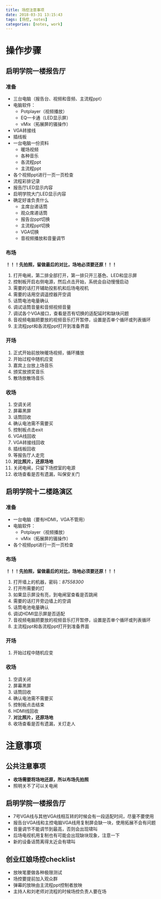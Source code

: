 ```yaml
---
title: 场控注意事项
date: 2018-03-31 13:15:43
tags: [场控, notes]
categories: [notes, work]
---
```


# 操作步骤

## 启明学院一楼报告厅

### 准备

- 三台电脑（报告台、视频和音频、主流程ppt）
- 电脑软件：
    - Potplayer（视频播放）
    - EQ一卡通（LED显示屏）
    - vMix（拓展屏的骚操作）
- VGA转接线
- 插线板
- 一台电脑一份资料
    - 暖场视频
    - 各种音乐
    - 各流程ppt
    - 主流程ppt
- 各个视频ppt进行一页一页检查
- 流程彩排记录
- 报告厅LED显示内容
- 启明学院大门LED显示内容
- 确定好谁负责什么
    - 主席台递话筒
    - 观众席递话筒
    - 报告台ppt切换
    - 主流程ppt切换
    - VGA切换
    - 音视频播放和音量调节

### 布场

**！！！先拍照，留做最后的对比，场地必须要还原！！！**

1. 打开电闸，第二排全部打开，第一排只开三基色、LED和显示屏
2. 控制板开启右侧电源，然后点击开始，系统会自动慢慢启动
3. 需要的话打开辅助投影机和后场电视机
4. 需要的话用空调遥控器开空调
5. 话筒电池电量确认
6. 调试话筒音量和音频视频音量
7. 调试各个VGA接口，查看是否有切换的适配延时和缺块问题
8. 音视频电脑把要放的视频音乐打开暂停，设置是否单个循环或列表循环
9. 主流程ppt和各流程ppt打开到准备界面

### 开场

1. 正式开始前放映暖场视频，循环播放
2. 开始过程中随机应变
3. 嘉宾上台放上场音乐
4. 颁奖放颁奖音乐
5. 散场放散场音乐

### 收场

1. 空调关闭
2. 屏幕黑屏
3. 话筒回收
4. 确认电池需不需要买
5. 控制板点击exit
6. VGA线回收
7. VGA转接线回收
8. 插线板回收
9. 等报告厅人走完
10. **对比照片，还原场地**
11. 关闭电闸，只留下场控室的电源
12. 收场查看是否有遗漏，叫保安关门

## 启明学院十二楼路演区

### 准备

- 一台电脑（要有HDMI，VGA不管用）
- 电脑软件：
    - Potplayer（视频播放）
    - vMix（拓展屏的骚操作）
- 各个视频ppt进行一页一页检查

### 布场

**！！！先拍照，留做最后的对比，场地必须要还原！！！**

1. 打开墙上的机器，密码：*87558300*
2. 打开所需要的灯
3. 如果显示屏没有亮，到电闸室查看是否跳闸
4. 需要的话打开旁边墙上的空调
5. 话筒电池电量确认
6. 调试HDMI显示屏是否适配
7. 音视频电脑把要放的视频音乐打开暂停，设置是否单个循环或列表循环
8. 主流程ppt和各流程ppt打开到准备界面

### 开场

1. 开始过程中随机应变

### 收场

1. 空调关闭
2. 屏幕黑屏
3. 话筒回收
4. 确认电池需不需要买
5. 控制板点击结束
6. HDMI线回收
7. **对比照片，还原场地**
8. 收场查看是否有遗漏，关灯走人

# 注意事项

## 公共注意事项

- **收场需要将场地还原，所以布场先拍照**
- 照明关不了可以关电闸

## 启明学院一楼报告厅

- 7号VGA线与其他VGA线相互转的时候会有一段适配时间，尽量不要使用
- 报告台VGA线和主控电脑VGA线用复制屏会缺一块，使用拓展不会有问题
- 音量调节不能调节到最高，否则会出现啸叫
- 后场电视机用复制也有可能会出现缺块现象，注意一下
- 新的设备话筒离得太近会有啸叫

## 创业红娘场控checklist

- 放映笔要做各种极限测试
- 场控要提前加入观众群
- 弹幕的放映由主流程ppt控制者放映
- 主持人和刘老师对流程的时候场控负责人要在场
